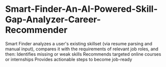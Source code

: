 # Smart-Finder-An-AI-Powered-Skill-Gap-Analyzer-Career-Recommender
Smart Finder analyzes a user's existing skillset (via resume parsing and manual input), compares it with the requirements of relevant job roles, and then:  Identifies missing or weak skills  Recommends targeted online courses or internships  Provides actionable steps to become job-ready
